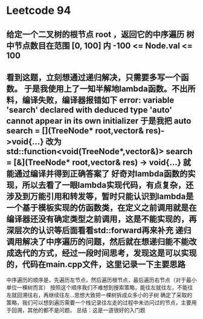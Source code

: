 # Leetcode 94
给定一个二叉树的根节点 root ，返回它的中序遍历
树中节点数目在范围 [0, 100] 内
-100 <= Node.val <= 100
------------------------------------------
看到这题，立刻想通过递归解决，只需要多写一个函数。
于是我使用上了一知半解地lambda函数。不出所料，编译失败，编译器报错如下
error: variable 'search' declared with deduced type 'auto' cannot appear in its own initializer
于是我把
auto search = [](TreeNode* root,vector<int>& res)->void{...}
改为
std::function<void(TreeNode*,vector<int>&)> search = [&](TreeNode* root,vector<int>& res) -> void{...}
就能通过编译并得到正确答案了
好奇对lambda函数的实现，所以去看了一眼lambda实现代码，有点复杂，还涉及到万能引用和转发等，暂时只能认识到lambda是一个基于模板实现的仿函数类，在定义之前调用就是在编译器还没有确定类型之前调用，这是不能实现的，再深层次的认识等后面看看std::forward再来补充
递归调用解决了中序遍历的问题，然后就在想递归能不能改成迭代的方式，经过一段时间思考，发现这是可以实现的，代码在main.cpp文件，这里记录一下主要思路
------------------------------------------
中序遍历的顺序是，先遍历左节点，然后遍历根节点，最后遍历右节点（对于最小单位一棵树而言）
按照这个顺序我们不难想到搜索策略，能往左就往左，不能往左就回溯往右，再继续往左...思想大致把一棵树拆成众多小的子树
确定了采取的策略，我们可以想到遍历需要一个栈记录往左走的过程中未访问过的节点，主要用于回溯，其他的都不是问题。
总结：这是一道很好的入门题